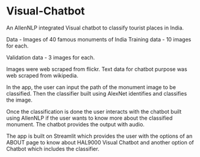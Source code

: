 # Visual-Chatbot

An AllenNLP integrated Visual chatbot to classify tourist places in India.

Data - Images of 40 famous monuments of India Training data - 10 images for each.

Validation data - 3 images for each.

Images were web scraped from flickr. Text data for chatbot purpose was web scraped from wikipedia.

In the app, the user can input the path of the monument image to be classified. Then the classifier built using AlexNet identifies and classifies the image.

 
Once the classification is done the user interacts with the chatbot built using AllenNLP if the user wants to know more about the classified monument. The chatbot provides the output with audio.

The app is built on Streamlit which provides the user with the options of an ABOUT page to know about HAL9000 Visual Chatbot and another option of Chatbot which includes the classifier.
